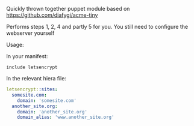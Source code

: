 Quickly thrown together puppet module based on https://github.com/diafygi/acme-tiny

Performs steps 1, 2, 4 and partly 5 for you. You still need to configure the webserver yourself

Usage:

In your manifest:
```puppet
include letsencrypt
```

In the relevant hiera file:
```yaml
letsencrypt::sites:
  somesite.com:
    domain: 'somesite.com'
  another_site.org:
    domain: 'another_site.org'
    domain_alias: 'www.another_site.org'
```
